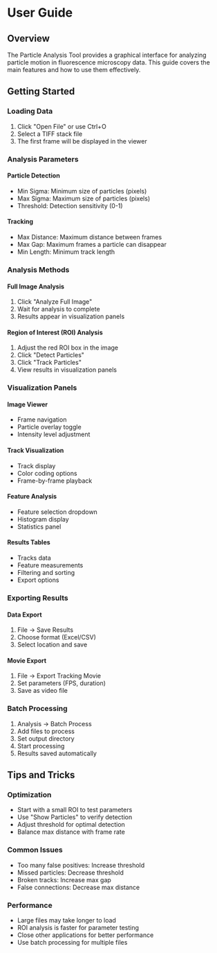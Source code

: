 # User Guide

## Overview

The Particle Analysis Tool provides a graphical interface for analyzing particle motion in fluorescence microscopy data. This guide covers the main features and how to use them effectively.

## Getting Started

### Loading Data

1. Click "Open File" or use Ctrl+O
2. Select a TIFF stack file
3. The first frame will be displayed in the viewer

### Analysis Parameters

#### Particle Detection
- Min Sigma: Minimum size of particles (pixels)
- Max Sigma: Maximum size of particles (pixels)
- Threshold: Detection sensitivity (0-1)

#### Tracking
- Max Distance: Maximum distance between frames
- Max Gap: Maximum frames a particle can disappear
- Min Length: Minimum track length

### Analysis Methods

#### Full Image Analysis
1. Click "Analyze Full Image"
2. Wait for analysis to complete
3. Results appear in visualization panels

#### Region of Interest (ROI) Analysis
1. Adjust the red ROI box in the image
2. Click "Detect Particles"
3. Click "Track Particles"
4. View results in visualization panels

### Visualization Panels

#### Image Viewer
- Frame navigation
- Particle overlay toggle
- Intensity level adjustment

#### Track Visualization
- Track display
- Color coding options
- Frame-by-frame playback

#### Feature Analysis
- Feature selection dropdown
- Histogram display
- Statistics panel

#### Results Tables
- Tracks data
- Feature measurements
- Filtering and sorting
- Export options

### Exporting Results

#### Data Export
1. File → Save Results
2. Choose format (Excel/CSV)
3. Select location and save

#### Movie Export
1. File → Export Tracking Movie
2. Set parameters (FPS, duration)
3. Save as video file

### Batch Processing

1. Analysis → Batch Process
2. Add files to process
3. Set output directory
4. Start processing
5. Results saved automatically

## Tips and Tricks

### Optimization
- Start with a small ROI to test parameters
- Use "Show Particles" to verify detection
- Adjust threshold for optimal detection
- Balance max distance with frame rate

### Common Issues
- Too many false positives: Increase threshold
- Missed particles: Decrease threshold
- Broken tracks: Increase max gap
- False connections: Decrease max distance

### Performance
- Large files may take longer to load
- ROI analysis is faster for parameter testing
- Close other applications for better performance
- Use batch processing for multiple files